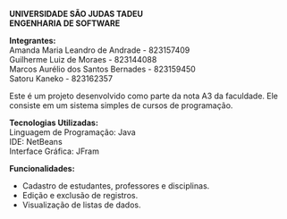 **UNIVERSIDADE SÃO JUDAS TADEU  
ENGENHARIA DE SOFTWARE**

**Integrantes:**  
Amanda Maria Leandro de Andrade - 823157409  
Guilherme Luiz de Moraes - 823144088  
Marcos Aurélio dos Santos Bernades - 823159450  
Satoru Kaneko - 823162357


Este é um projeto desenvolvido como parte da nota A3 da faculdade. Ele consiste em um sistema simples de cursos de programação.  

**Tecnologias Utilizadas:**  
Linguagem de Programação: Java  
IDE: NetBeans  
Interface Gráfica: JFram

**Funcionalidades:**  
- Cadastro de estudantes, professores e disciplinas.  
- Edição e exclusão de registros.  
- Visualização de listas de dados.
